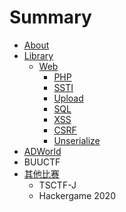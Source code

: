 # Summary

* [About](README.md)
* [Library](library.md)
  * [Web](library/web.md)
    * [PHP](library/web/php.md)
    * [SSTI](library/web/ssti.md)
    * [Upload](library/web/wen-jian-shang-chuan.md)
    * [SQL](library/web/sql.md)
    * [XSS](library/web/xss.md)
    * [CSRF](library/web/csrf.md)
    * [Unserialize](library/web/unserialize.md)
* [ADWorld](adworld.md)
* BUUCTF
* [其他比赛](qi-ta-bi-sai.md)
  * TSCTF-J
  * Hackergame 2020

